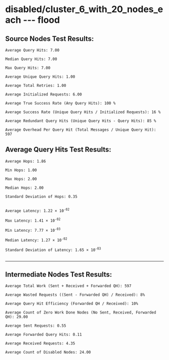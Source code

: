 # disabled/cluster_6_with_20_nodes_each --- flood
## Source Nodes Test Results:
	Average Query Hits: 7.00

	Median Query Hits: 7.00

	Max Query Hits: 7.00

	Average Unique Query Hits: 1.00

	Average Total Retries: 1.00

	Average Initialized Requests: 6.00

	Average True Success Rate (Any Query Hits): 100 %

	Average Success Rate (Unique Query Hits / Initialized Requests): 16 %

	Average Redundant Query Hits (Unique Query Hits - Query Hits): 85 %

	Average Overhead Per Query Hit (Total Messages / Unique Query Hit): 597



## Average Query Hits Test Results:
<pre><code>Average Hops: 1.86

Min Hops: 1.00

Max Hops: 2.00

Median Hops: 2.00

Standard Deviation of Hops: 0.35


Average Latency: 1.22 × 10<sup>-02</sup>

Max Latency: 1.41 × 10<sup>-02</sup>

Min Latency: 7.77 × 10<sup>-03</sup>

Median Latency: 1.27 × 10<sup>-02</sup>

Standard Deviation of Latency: 1.65 × 10<sup>-03</sup>

</code></pre>

---------------------------------------------
## Intermediate Nodes Test Results:

	Average Total Work (Sent + Received + Forwarded QH): 597

	Average Wasted Requests ((Sent - Forwarded QH) / Received): 8%

	Average Query Hit Efficiency (Forwarded QH / Received): 10%

	Average Count of Zero Work Done Nodes (No Sent, Received, Forwarded QH): 29.00

	Average Sent Requests: 0.55

	Average Forwarded Query Hits: 0.11

	Average Received Requests: 4.35

	Average Count of Disabled Nodes: 24.00

